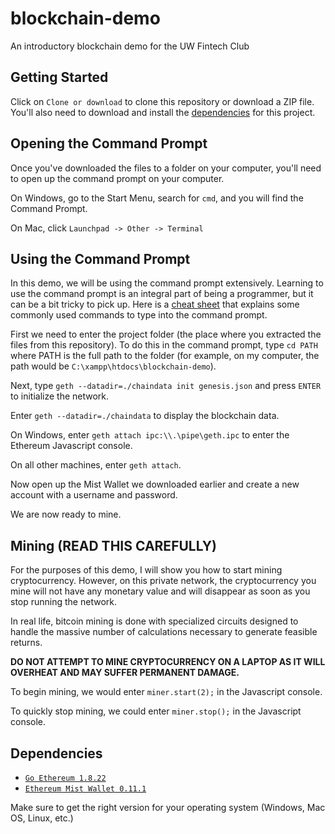 # blockchain-demo
An introductory blockchain demo for the UW Fintech Club

## Getting Started
Click on ```Clone or download``` to clone this repository or download a ZIP file.
You'll also need to download and install the [dependencies](#dependencies) for this project.

## Opening the Command Prompt
Once you've downloaded the files to a folder on your computer, you'll need to open up the command prompt on your computer.

On Windows, go to the Start Menu, search for ```cmd```, and you will find the Command Prompt.

On Mac, click ```Launchpad -> Other -> Terminal```

## Using the Command Prompt
In this demo, we will be using the command prompt extensively. Learning to use the command prompt is an integral part of being a programmer, but it can be a bit tricky to pick up. Here is a [cheat sheet](https://www.git-tower.com/blog/command-line-cheat-sheet/) that explains some commonly used commands to type into the command prompt.

First we need to enter the project folder (the place where you extracted the files from this repository). To do this in the command prompt, 
type ```cd PATH``` where PATH is the full path to the folder (for example, on my computer, the path would be ```C:\xampp\htdocs\blockchain-demo```).

Next, type ```geth --datadir=./chaindata init genesis.json``` and press ```ENTER``` to initialize the network.

Enter ```geth --datadir=./chaindata``` to display the blockchain data.

On Windows, enter ```geth attach ipc:\\.\pipe\geth.ipc``` to enter the Ethereum Javascript console.

On all other machines, enter ```geth attach```.

Now open up the Mist Wallet we downloaded earlier and create a new account with a username and password.

We are now ready to mine.

## Mining (READ THIS CAREFULLY)
For the purposes of this demo, I will show you how to start mining cryptocurrency. However, on this private network, the cryptocurrency you mine will not have any monetary value and will disappear as soon as you stop running the network.

In real life, bitcoin mining is done with specialized circuits designed to handle the massive number of calculations necessary to generate feasible returns.

**DO NOT ATTEMPT TO MINE CRYPTOCURRENCY ON A LAPTOP AS IT WILL OVERHEAT AND MAY SUFFER PERMANENT DAMAGE.**

To begin mining, we would enter ```miner.start(2);``` in the Javascript console.

To quickly stop mining, we could enter ```miner.stop();``` in the Javascript console.

## Dependencies
- [```Go Ethereum 1.8.22```](https://geth.ethereum.org/downloads/)
- [```Ethereum Mist Wallet 0.11.1```](https://github.com/ethereum/mist/releases)

Make sure to get the right version for your operating system (Windows, Mac OS, Linux, etc.)
